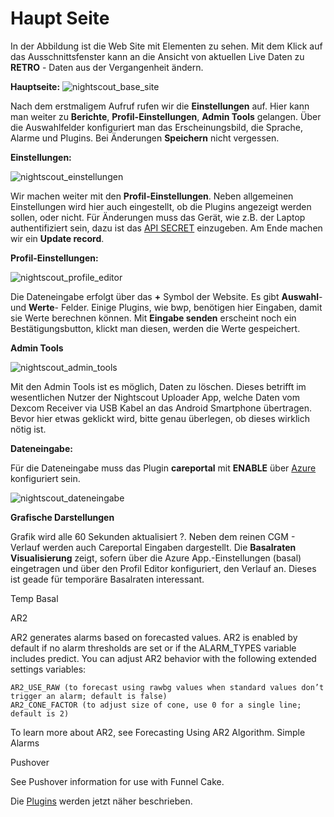 # Haupt Seite


In der Abbildung ist die Web Site mit Elementen zu sehen. Mit dem Klick auf das Ausschnittsfenster kann an die Ansicht von aktuellen Live Daten zu **RETRO** - Daten aus der Vergangenheit ändern.

**Hauptseite:**
![nightscout_base_site](../images/nightscout/nightscout_base_site.jpg)


Nach dem erstmaligem Aufruf rufen wir die **Einstellungen** auf. Hier kann man
weiter zu **Berichte**, **Profil-Einstellungen**, **Admin Tools** gelangen.
Über die Auswahlfelder konfiguriert man das Erscheinungsbild, die Sprache, Alarme
und Plugins. Bei Änderungen **Speichern** nicht vergessen.


**Einstellungen:**

![nightscout_einstellungen](../images/nightscout/nightscout_einstellungen.jpg)

Wir machen weiter mit den **Profil-Einstellungen**. Neben allgemeinen Einstellungen
 wird hier auch eingestellt, ob die Plugins angezeigt werden sollen, oder nicht.
Für Änderungen muss das Gerät, wie z.B. der Laptop authentifiziert sein, dazu ist das 
[API SECRET](../nightscout/azure.md) einzugeben. Am Ende machen wir ein **Update record**.


**Profil-Einstellungen:**


![nightscout_profile_editor](../images/nightscout/nightscout_profile_editor.jpg)

Die Dateneingabe erfolgt über das **+** Symbol der Website. Es gibt **Auswahl**- und **Werte**- Felder. Einige Plugins, wie bwp, benötigen hier Eingaben, damit sie Werte berechnen können. Mit **Eingabe senden** erscheint noch ein Bestätigungsbutton, klickt man diesen, werden die Werte gespeichert.

**Admin Tools**

![nightscout_admin_tools](../images/nightscout/nightscout_admin_tools.jpg)

Mit den Admin Tools ist es möglich, Daten zu löschen. Dieses betrifft im wesentlichen Nutzer der Nightscout Uploader App, welche Daten vom Dexcom Receiver via USB Kabel an das Android Smartphone übertragen. Bevor hier etwas geklickt wird, bitte genau überlegen, ob dieses wirklich nötig ist.


**Dateneingabe:**

Für die Dateneingabe muss das Plugin **careportal** mit **ENABLE** über [Azure](../nightscout/azure.md) konfiguriert sein.

![nightscout_dateneingabe](../images/nightscout/nightscout_dateneingabe.jpg)


**Grafische Darstellungen**

Grafik wird alle 60 Sekunden aktualisiert ?. Neben dem reinen CGM - Verlauf
werden auch Careportal Eingaben dargestellt. Die **Basalraten Visualisierung**
zeigt, sofern über die Azure App.-Einstellungen (basal) eingetragen und über den Profil Editor konfiguriert, den Verlauf an. Dieses ist geade für temporäre Basalraten interessant.

Temp Basal



AR2

AR2 generates alarms based on forecasted values. AR2 is enabled by default if no alarm thresholds are set or if the ALARM_TYPES variable includes predict. You can adjust AR2 behavior with the following extended settings variables:

    AR2_USE_RAW (to forecast using rawbg values when standard values don’t trigger an alarm; default is false)
    AR2_CONE_FACTOR (to adjust size of cone, use 0 for a single line; default is 2)

To learn more about AR2, see Forecasting Using AR2 Algorithm.
Simple Alarms





Pushover

See Pushover information for use with Funnel Cake.


Die  [Plugins](../nightscout/nightscout_plugins.md) werden jetzt näher beschrieben.










